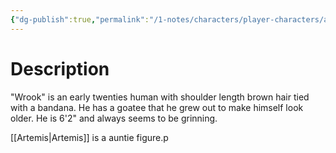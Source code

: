 ```yaml
---
{"dg-publish":true,"permalink":"/1-notes/characters/player-characters/atticus-wrookery/"}
---
```


# Description
"Wrook" is an early twenties human with shoulder length brown hair tied with a bandana. 
He has a goatee that he grew out to make himself look older. 
He is 6'2" and always seems to be grinning.

[[Artemis\|Artemis]] is a auntie figure.p
 